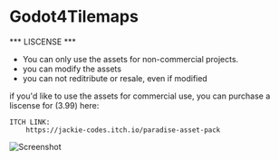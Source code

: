 # Godot4Tilemaps
 
*** LISCENSE ***
* You can only use the assets for non-commercial projects.
* you can modify the assets
* you can not reditribute or resale, even if modified

if you'd like to use the assets for commercial use, you can purchase a liscense for (3.99) here:

	ITCH LINK:
		https://jackie-codes.itch.io/paradise-asset-pack
		


![Screenshot](../../../Downloads/game.PNG)